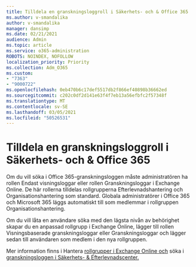 ```yaml
---
title: Tilldela en granskningsloggroll i Säkerhets- och & Office 365
ms.author: v-smandalika
author: v-smandalika
manager: dansimp
ms.date: 02/21/2021
audience: Admin
ms.topic: article
ms.service: o365-administration
ROBOTS: NOINDEX, NOFOLLOW
localization_priority: Priority
ms.collection: Adm_O365
ms.custom:
- "7363"
- "9000722"
ms.openlocfilehash: 0eb470b6c17def5517db2f866ef40898b36662ed
ms.sourcegitcommit: c202c0df2d141e63f4f7eb13a56efbfc2f57348f
ms.translationtype: MT
ms.contentlocale: sv-SE
ms.lasthandoff: 03/05/2021
ms.locfileid: "50526531"
---
```

# <a name="assign-an-audit-log-role-in-the-office-365-security--compliance-center"></a>Tilldela en granskningsloggroll i Säkerhets- och & Office 365

Om du vill söka i Office 365-granskningsloggen måste administratören  ha rollen Endast visningsloggar eller rollen Granskningsloggar i Exchange Online.  De här rollerna tilldelas rollgrupperna Efterlevnadshantering och Organisationshantering som standard. Globala administratörer i Office 365 och Microsoft 365 läggs automatiskt till som medlemmar i rollgruppen Organisationshantering.

Om du vill låta en användare söka med den lägsta nivån av behörighet  skapar du en  anpassad rollgrupp i Exchange Online, lägger till rollen Visningsbaserade granskningsloggar eller Granskningsloggar och lägger sedan till användaren som medlem i den nya rollgruppen.

Mer information finns i Hantera [rollgrupper i Exchange Online och](https://docs.microsoft.com/Exchange/permissions-exo/role-groups) söka i [granskningsloggen i Säkerhets- & Efterlevnadscenter.](https://docs.microsoft.com/microsoft-365/compliance/search-the-audit-log-in-security-and-compliance)